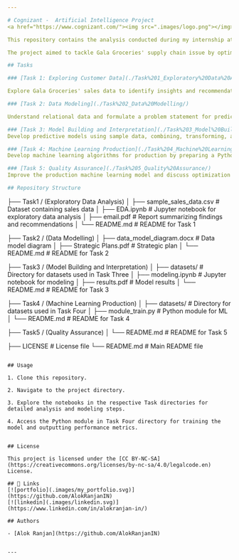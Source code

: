 ```yaml
---

# Cognizant -  Artificial Intelligence Project
<a href="https://www.cognizant.com/"><img src=".images/logo.png"></img></a>

This repository contains the analysis conducted during my internship at Cognizant. 

The project aimed to tackle Gala Groceries' supply chain issue by optimizing item stocking to enhance cost efficiency and customer satisfaction by exploring sales data, understanding relational data, building predictive models, and deploying ML algorithms for production.

## Tasks

### [Task 1: Exploring Customer Data](./Task%201_Exploratory%20Data%20Analysis/)

Explore Gala Groceries' sales data to identify insights and recommendations for optimizing stock levels.

### [Task 2: Data Modeling](./Task%202_Data%20Modelling/)

Understand relational data and formulate a problem statement for predicting stock levels based on sales and sensor data.

### [Task 3: Model Building and Interpretation](./Task%203_Model%20Building%20and%20Interpretation/)
Develop predictive models using sample data, combining, transforming, and modeling three datasets effectively to address the business problem statement.

### [Task 4: Machine Learning Production](./Task%204_Machine%20Learning%20Production/)
Develop machine learning algorithms for production by preparing a Python module for training models and outputting performance metrics.

### [Task 5: Quality Assurance](./Task%205_Quality%20Assurance/)
Improve the production machine learning model and discuss optimization strategies with the ML engineering team for better performance before integration.

## Repository Structure

```
├── Task1 / (Exploratory Data Analysis)
│   ├── sample_sales_data.csv    # Dataset containing sales data
│   ├── EDA.ipynb                # Jupyter notebook for exploratory data analysis
│   ├── email.pdf                # Report summarizing findings and recommendations
│   └── README.md                # README for Task 1

├── Task2 / (Data Modelling)
│   ├── data_model_diagram.docx  # Data model diagram
│   ├── Strategic Plans.pdf      # Strategic plan
│   └── README.md                # README for Task 2

├── Task3 / (Model Building and Interpretation)
│   ├── datasets/                # Directory for datasets used in Task Three
│   ├── modeling.ipynb           # Jupyter notebook for modeling
│   ├── results.pdf              # Model results
│   └── README.md                # README for Task 3

├── Task4 / (Machine Learning Production)
│   ├── datasets/                # Directory for datasets used in Task Four
│   ├── module_train.py          # Python module for ML
│   └── README.md                # README for Task 4

├── Task5 / (Quality Assurance)
│   └── README.md                # README for Task 5

├── LICENSE                      # License file
└── README.md                    # Main README file
```

## Usage

1. Clone this repository.

2. Navigate to the project directory.

3. Explore the notebooks in the respective Task directories for detailed analysis and modeling steps.

4. Access the Python module in Task Four directory for training the model and outputting performance metrics.


## License

This project is licensed under the [CC BY-NC-SA](https://creativecommons.org/licenses/by-nc-sa/4.0/legalcode.en) License.

## 🔗 Links
[![portfolio](.images/my_portfolio.svg)](https://github.com/AlokRanjanIN)
[![linkedin](.images/linkedin.svg)](https://www.linkedin.com/in/alokranjan-in/)

## Authors

- [Alok Ranjan](https://github.com/AlokRanjanIN)
  
   
---
```




